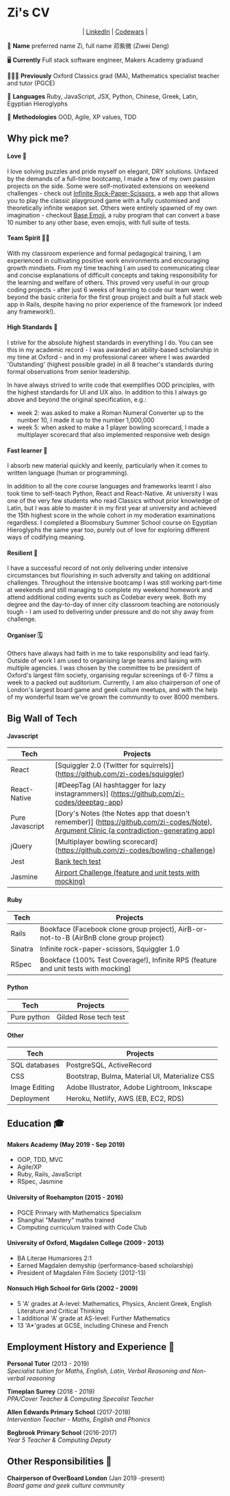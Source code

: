 # Zi's CV

<p align="center">| <a href="https://www.linkedin.com/in/zi-codes/">LinkedIn</a> | <a href="https://www.codewars.com/users/zi-codes"> Codewars</a> |</center>

🐝 **Name** preferred name Zi, full name 邓紫微 (Ziwei Deng)

🖥️ **Currently** Full stack software engineer, Makers Academy graduand

👩🏻‍🏫 **Previously** Oxford Classics grad (MA), Mathematics specialist teacher and tutor (PGCE)

💬 **Languages** Ruby, JavaScript, JSX, Python, Chinese, Greek, Latin, Egyptian Hieroglyphs

🔬 **Methodologies** OOD, Agile, XP values, TDD

## Why pick me?

#### Love 💖

I love solving puzzles and pride myself on elegant, DRY solutions. Unfazed by the demands of a full-time bootcamp, I made a few of my own passion projects on the side. Some were self-motivated extensions on weekend challenges - check out [Infinite Rock-Paper-Scissors](https://github.com/zi-codes/infinite-rock-paper-scissors), a web app that allows you to play the classic playground game with a fully customised and theoretically infinite weapon set. Others were entirely spawned of my own imagination - checkout [Base Emoji](https://github.com/zi-codes/codex-emojicrypt), a ruby program that can convert a base 10 number to any other base, even emojis, with full suite of tests.

#### Team Spirit 🧘🏽‍

With my classroom experience and formal pedagogical training, I am experienced in cultivating positive work environments and encouraging growth mindsets. From my time teaching I am used to communicating clear and concise explanations of difficult concepts and taking responsibility for the learning and welfare of others. This proved very useful in our group coding projects - after just 6 weeks of learning to code our team went beyond the basic criteria for the first group project and built a full stack web app in Rails, despite having no prior experience of the framework (or indeed any framework!).

#### High Standards 💯

I strive for the absolute highest standards in everything I do. You can see this in my academic record - I was awarded an ability-based scholarship in my time at Oxford - and in my professional career where I was awarded 'Outstanding' (highest possible grade) in all 8 teacher's standards during formal observations from senior leadership.

In have always strived to write code that exemplifies OOD principles, with the highest standards for UI and UX also. In addition to this I always go above and beyond the original specification, e.g.:

- week 2: was asked to make a Roman Numeral Converter up to the number 10, I made it up to the number 1,000,000
- week 5: when asked to make a 1 player bowling scorecard, I made a multiplayer scorecard that also implemented responsive web design

#### Fast learner 🧽

I absorb new material quickly and keenly, particularly when it comes to written language (human or programming).

In addition to all the core course languages and frameworks learnt I also took time to self-teach Python, React and React-Native. At university I was one of the very few students who read Classics without prior knowledge of Latin, but I was able to master it in my first year at university and achieved the 15th highest score in the whole cohort in my moderation examinations regardless. I completed a Bloomsbury Summer School course on Egyptian Hieroglyphs the same year too, purely out of love for exploring different ways of codifying meaning.

#### Resilient 💎

I have a successful record of not only delivering under intensive circumstances but flourishing in such adversity and taking on additional challenges. Throughout the intensive bootcamp I was still working part-time at weekends and still managing to complete my weekend homework and attend additional coding events such as Codebar every week. Both my degree and the day-to-day of inner city classroom teaching are notoriously tough - I am used to delivering under pressure and do not shy away from challenge.

#### Organiser 🗓

Others have always had faith in me to take responsibility and lead fairly. Outside of work I am used to organising large teams and liaising with multiple agencies. I was chosen by the committee to be president of Oxford's largest film society, organising regular screenings of 6-7 films a week to a packed out auditorium. Currently, I am also chairperson of one of London's largest board game and geek culture meetups, and with the help of my wonderful team we've grown the community to over 8000 members.

## Big Wall of Tech

#### Javascript

| Tech            | Projects                                                                                             |
| --------------- | ---------------------------------------------------------------------------------------------------- |
| React           | [Squiggler 2.0 (Twitter for squirrels)] (https://github.com/zi-codes/squiggler)                                                                |
| React-Native    | [#DeepTag (AI hashtagger for lazy instagrammers)] (https://github.com/zi-codes/deeptag-app)                                                      |
| Pure Javascript | [Dory's Notes (the Notes app that doesn't remember)] (https://github.com/zi-codes/Note), [Argument Clinic (a contradiction-generating app)](https://github.com/zi-codes/argument_clinic) |
| jQuery          | [Multiplayer bowling scorecard] (https://github.com/zi-codes/bowling-challenge)                                                                        |
| Jest            | [Bank tech test](https://github.com/zi-codes/banking-tech-test)                                                                                       |
| Jasmine         | [Airport Challenge (feature and unit tests with mocking)](https://github.com/zi-codes/airport-js)                                              |

#### Ruby

| Tech    | Projects                                                                               |
| ------- | -------------------------------------------------------------------------------------- |
| Rails   | Bookface (Facebook clone group project), AirB-or-not-to-B (AirBnB clone group project) |
| Sinatra | Infinite rock-paper-scissors, Squiggler 1.0                                            |
| RSpec   | Bookface (100% Test Coverage!), Infinite RPS (feature and unit tests with mocking)     |

#### Python

| Tech        | Projects              |
| ----------- | --------------------- |
| Pure python | Gilded Rose tech test |

#### Other

| Tech          | Projects                                       |
| ------------- | ---------------------------------------------- |
| SQL databases | PostgreSQL, ActiveRecord                       |
| CSS           | Bootstrap, Bulma, Material UI, Materialize CSS |
| Image Editing | Adobe Illustrator, Adobe Lightroom, Inkscape   |
| Deployment    | Heroku, Netlify, AWS (EB, EC2, RDS)            |

## Education 🎓

#### Makers Academy (May 2019 - Sep 2019)

- OOP, TDD, MVC
- Agile/XP
- Ruby, Rails, JavaScript
- RSpec, Jasmine

#### University of Roehampton (2015 - 2016)

- PGCE Primary with Mathematics Specialism
- Shanghai "Mastery" maths trained
- Computing curriculum trained with Code Club

#### University of Oxford, Magdalen College (2009 - 2013)

- BA Literae Humaniores 2:1
- Earned Magdalen demyship (performance-based scholarship)
- President of Magdalen Film Society (2012-13)

#### Nonsuch High School for Girls (2002 - 2009)

- 5 'A' grades at A-level: Mathematics, Physics, Ancient Greek, English Literature and Critical Thinking
- 1 additional 'A' grade at AS-level: Further Mathematics
- 13 'A\*'grades at GCSE, including Chinese and French

## Employment History and Experience 💼

**Personal Tutor** (2013 - 2019)  
_Specialist tuition for Maths, English, Latin, Verbal Reasoning and Non-verbal reasoning_

**Timeplan Surrey** (2018 - 2019)  
_PPA/Cover Teacher & Computing Specalist Teacher_

**Allen Edwards Primary School** (2017-2018)  
_Intervention Teacher - Maths, English and Phonics_

**Begbrook Primary School** (2016-2017)  
_Year 5 Teacher & Computing Deputy_

## Other Responsibilities 🎉

**Chairperson of OverBoard London** (Jan 2019 -present)  
_Board game and geek culture community_
